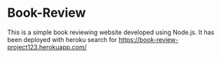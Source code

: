 # Book-Review

This is a simple book reviewing website developed using Node.js. It has been deployed with heroku search for https://book-review-project123.herokuapp.com/
